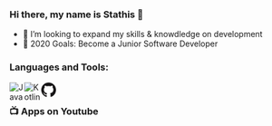 ### Hi there, my name is Stathis 👋

- 👯 I’m looking to expand my skills & knowdledge on development
- 🥅 2020 Goals: Become a Junior Software Developer

### Languages and Tools:

<img align="left" alt="Java" width="26px" src="https://i.pinimg.com/originals/e9/94/61/e99461fdd5b3db8bdb3081d8acf5e524.png" />
<img align="left" alt="Kotlin" width="30px" src="https://kotlinlang.org/assets/images/open-graph/kotlin_250x250.png" />
<img align="left" alt="GitHub" width="26px" src="https://raw.githubusercontent.com/github/explore/78df643247d429f6cc873026c0622819ad797942/topics/github/github.png" />
<br />

### 📺 Apps on Youtube
